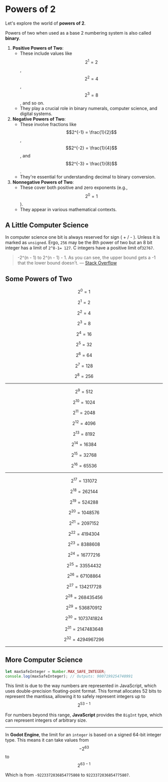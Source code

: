 # Powers of 2
Let's explore the world of **powers of 2**. 



Powers of two when used as a base 2 numbering system is also called **binary**.



1. **Positive Powers of Two**:
   - These include values like $$2^1 = 2$$, $$2^2 = 4$$, $$2^3 = 8$$, and so on.
   - They play a crucial role in binary numerals, computer science, and digital systems.
2. **Negative Powers of Two**:
   - These involve fractions like $$2^{-1} = \frac{1}{2}$$, $$2^{-2} = \frac{1}{4}$$, and $$2^{-3} = \frac{1}{8}$$.
   - They're essential for understanding decimal to binary conversion.
3. **Nonnegative Powers of Two**:
   - These cover both positive and zero exponents (e.g., $$2^0 = 1$$).
   - They appear in various mathematical contexts.



## A Little Computer Science

In computer science one bit is always reserved for sign ( + / - ). Unless it is marked as `unsigned`. Ergo, `256` may be the 8th power of two but an 8 bit integer has a limit of `2^8-1= 127`. C integers have a positive limit of`32767`.

>   -2^(n - 1) to 2^(n - 1) - 1. As you can see, the upper bound gets a -1 that the lower bound doesn't. — [Stack Overflow](https://stackoverflow.com/questions/18558271/why-the-range-of-int-is-32768-to-32767)



## Some Powers of Two

$$2^0 = 1$$

$$2^1 = 2$$

$$2^2 = 4$$

$$2^3 = 8$$

$$2^4 = 16$$

$$2^5 = 32$$

$$2^6 = 64$$

$$2^7 = 128$$

$$2^8 = 256$$



---

$$2^9 = 512$$

$$2^{10} = 1024$$

$$2^{11} = 2048$$

$$2^{12} = 4096$$

$$2^{13} = 8192$$

$$2^{14} = 16384$$

$$2^{15} = 32768$$

$$2^{16} = 65536$$



---

$$2^{17} = 131072$$

$$2^{18} = 262144$$

$$2^{19} = 524288$$

$$2^{20} = 1048576$$

$$2^{21} = 2097152$$

$$2^{22} = 4194304$$

$$2^{23} = 8388608$$

$$2^{24} = 16777216$$

$$2^{25} = 33554432$$

$$2^{26} = 67108864$$

$$2^{27} = 134217728$$

$$2^{28} = 268435456$$

$$2^{29} = 536870912$$

$$2^{30} = 1073741824$$

$$2^{31} = 2147483648$$

$$2^{32} = 4294967296$$

---

## More Computer Science

```js
let maxSafeInteger = Number.MAX_SAFE_INTEGER;
console.log(maxSafeInteger); // Outputs: 9007199254740991
```

This limit is due to the way numbers are represented in JavaScript, which uses double-precision floating-point format. This format allocates 52 bits to represent the mantissa, allowing it to safely represent integers up to $$2^{53−1}$$

For numbers beyond this range, **JavaScript** provides the `BigInt` type, which can represent integers of arbitrary size.

----

In **Godot Engine**, the limit for an `integer` is based on a signed 64-bit integer type. This means it can take values from 
$$−2^{63}$$
 to 
 $$2^{63−1}$$

Which is from `-9223372036854775808` to `9223372036854775807`.